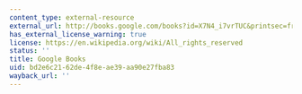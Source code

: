 ```yaml
---
content_type: external-resource
external_url: http://books.google.com/books?id=X7N4_i7vrTUC&printsec=frontcover
has_external_license_warning: true
license: https://en.wikipedia.org/wiki/All_rights_reserved
status: ''
title: Google Books
uid: bd2e6c21-62de-4f8e-ae39-aa90e27fba83
wayback_url: ''
---
```

